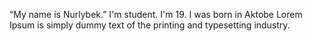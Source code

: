 “My name is Nurlybek.”
I'm student.
I'm 19.
I was born in Aktobe
Lorem Ipsum is simply dummy text of the printing and typesetting industry.

